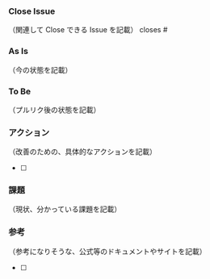 ### Close Issue

（関連して Close できる Issue を記載）
closes #

### As Is

（今の状態を記載）

### To Be

（プルリク後の状態を記載）

### アクション

（改善のための、具体的なアクションを記載）

- [ ]

### 課題

（現状、分かっている課題を記載）

### 参考

（参考になりそうな、公式等のドキュメントやサイトを記載）

- [ ]
